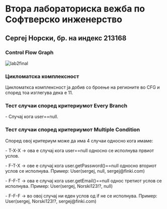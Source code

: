 <h1>Втора лабораториска вежба по Софтверско инженерство</h1>
<h2>Сергеј Норски, бр. на индекс 213168</h2>
<h3>Control Flow Graph</h3>

![lab2final](https://github.com/sergejnorski/SI_2023_lab2_213168/assets/75416368/26606f45-b442-41c8-9a1d-8b0ac484883e)

<h3>Цикломатска комплексност</h3>
<p>Цикломаткса комплексност ја добив со броење на регионите во CFG и според тоа изглегува дека е 11.</p>

<h3>Тест случаи според критериумот Every Branch</h3>
<p>- Случај кога user==null.<br></p>

<h3>Тест случаи според критериумот Multiple Condition</h3>
<p>Според овој критериум може да има 4 случаи односно кога имаме:</p>
<p>- T-X-X  ->  ова е случај кога user==null односно се исполнува првиот услов.<br></p>
<p>- F-T-X  ->  ове е случај кога user.getPassword()==null односно вториот услов се исполнува. Пример: User(sergej, null, sergej@finki.com)<br></p>
<p>- F-F-T  ->  ова е случај кога user.getEmail()==null однос третиот услов се исполнува. Пример: User(sergej, Norski123!?, null)<br></p>
<p>- F-F-F  ->  во овој случај ни еден услов од if не се исполнува. Пример: User(sergej, Norski123!?, sergej@finki.com) <br></p>
